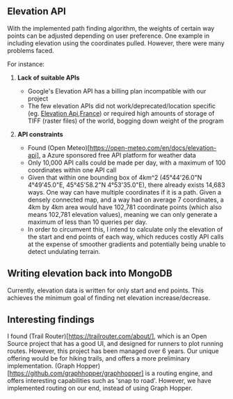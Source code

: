 
## Elevation API
With the implemented path finding algorithm, the weights of certain way points can be adjusted depending on user preference. One example in including elevation using the coordinates pulled. However, there were many problems faced. 

For instance:

1. **Lack of suitable APIs**
   - Google's Elevation API has a billing plan incompatible with our project
   - The few elevation APIs did not work/deprecated/location specific (eg. [Elevation Api](https://github.com/Jorl17/open-elevation),[France](https://www.data.gouv.fr/en/reuses/elevation-api/)) or required high amounts of storage of TIFF (raster files) of the world, bogging down weight of the program

2. **API constraints**
   - Found (Open Meteo)[https://open-meteo.com/en/docs/elevation-api], a Azure sponsored free API platform for weather data
   - Only 10,000 API calls could be made per day, with a maximum of 100 coordinates within one API call
   - Given that within one bounding box of 4km^2 (45°44'26.0"N 4°49'45.0"E, 45°45'58.2"N 4°53'35.0"E), there already exists 14,683 ways. One way can have multiple coordinates if it is a path. Given a densely connected map, and a way had on average 7 coordinates, a 4km by 4km area would have 102,781 coordinate points (which also means 102,781 elevation values), meaning we can only generate a maximum of less than 10 queries per day. 
   - In order to circumvent this, I intend to calculate only the elevation of the start and end points of each way, which reduces costly API calls at the expense of smoother gradients and potentially being unable to detect undulating terrain. 

## Writing elevation back into MongoDB
Currently, elevation data is written for only start and end points. This achieves the minimum goal of finding net elevation increase/decrease. 

## Interesting findings
I found (Trail Router)[https://trailrouter.com/about/], which is an Open Source project that has a good UI, and designed for runners to plot running routes. However, this project has been managed over 6 years. Our unique offering would be for hiking trails, and offers a more preliminary implementation. 
(Graph Hopper)[https://github.com/graphhopper/graphhopper] is a routing engine, and offers interesting capabilities such as 'snap to road'. However, we have implemented routing on our end, instead of using Graph Hopper. 